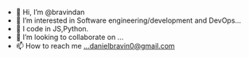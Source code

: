 - 👋 Hi, I’m @bravindan
- 👀 I’m interested in Software engineering/development and DevOps...
- 🌱 I code in JS,Python.
- 💞️ I’m looking to collaborate on ...
- 📫 How to reach me ...danielbravin0@gmail.com

<!---
bravindan/bravindan is a ✨ special ✨ repository because its `README.md` (this file) appears on your GitHub profile.
You can click the Preview link to take a look at your changes.
--->
